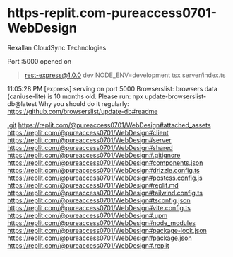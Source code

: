 # https-replit.com-pureaccess0701-WebDesign
Rexallan CloudSync Technologies

Port :5000 opened on


> rest-express@1.0.0 dev
> NODE_ENV=development tsx server/index.ts

11:05:28 PM [express] serving on port 5000
Browserslist: browsers data (caniuse-lite) is 10 months old. Please run:
  npx update-browserslist-db@latest
  Why you should do it regularly: https://github.com/browserslist/update-db#readme


  
[.git](https://replit.com/@pureaccess0701/WebDesign#.git)
https://replit.com/@pureaccess0701/WebDesign#attached_assets
https://replit.com/@pureaccess0701/WebDesign#client
https://replit.com/@pureaccess0701/WebDesign#server
https://replit.com/@pureaccess0701/WebDesign#shared
https://replit.com/@pureaccess0701/WebDesign#.gitignore
https://replit.com/@pureaccess0701/WebDesign#components.json
https://replit.com/@pureaccess0701/WebDesign#drizzle.config.ts
https://replit.com/@pureaccess0701/WebDesign#postcss.config.js
https://replit.com/@pureaccess0701/WebDesign#replit.md
https://replit.com/@pureaccess0701/WebDesign#tailwind.config.ts
https://replit.com/@pureaccess0701/WebDesign#tsconfig.json
https://replit.com/@pureaccess0701/WebDesign#vite.config.ts
https://replit.com/@pureaccess0701/WebDesign#.upm
https://replit.com/@pureaccess0701/WebDesign#node_modules
https://replit.com/@pureaccess0701/WebDesign#package-lock.json
https://replit.com/@pureaccess0701/WebDesign#package.json
https://replit.com/@pureaccess0701/WebDesign#.replit
